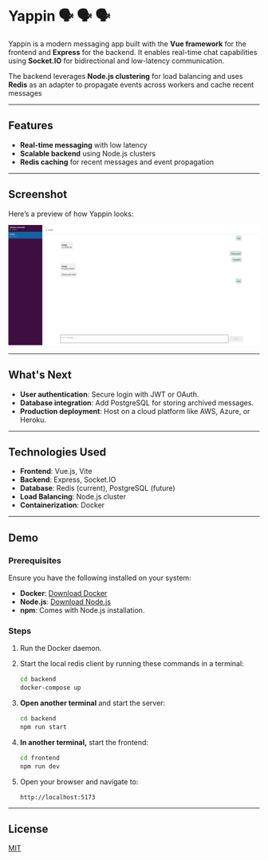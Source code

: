 # Yappin 🗣 🗣 🗣

Yappin is a modern messaging app built with the **Vue framework** for the frontend and **Express** for the backend. It enables real-time chat capabilities using **Socket.IO** for bidirectional and low-latency communication.

The backend leverages **Node.js clustering** for load balancing and uses **Redis** as an adapter to propagate events across workers and cache recent messages

---

## Features

-   **Real-time messaging** with low latency
-   **Scalable backend** using Node.js clusters
-   **Redis caching** for recent messages and event propagation

---

## Screenshot

Here’s a preview of how Yappin looks:

![Yappin screenshot](screenshots/yappin.png)

---

## What's Next

-   **User authentication**: Secure login with JWT or OAuth.
-   **Database integration**: Add PostgreSQL for storing archived messages.
-   **Production deployment**: Host on a cloud platform like AWS, Azure, or Heroku.

---

## Technologies Used

-   **Frontend**: Vue.js, Vite
-   **Backend**: Express, Socket.IO
-   **Database**: Redis (current), PostgreSQL (future)
-   **Load Balancing**: Node.js cluster
-   **Containerization**: Docker

---

## Demo

### Prerequisites

Ensure you have the following installed on your system:

-   **Docker**: [Download Docker](https://www.docker.com/get-started)
-   **Node.js**: [Download Node.js](https://nodejs.org/)
-   **npm**: Comes with Node.js installation.

### Steps

1. Run the Docker daemon.

2. Start the local redis client by running these commands in a terminal:

    ```bash
    cd backend
    docker-compose up
    ```

3. **Open another terminal** and start the server:

    ```bash
    cd backend
    npm run start
    ```

4. **In another terminal,** start the frontend:

    ```bash
    cd frontend
    npm run dev
    ```

5. Open your browser and navigate to:
    ```
    http://localhost:5173
    ```

---

## License

[MIT](./LICENSE)
